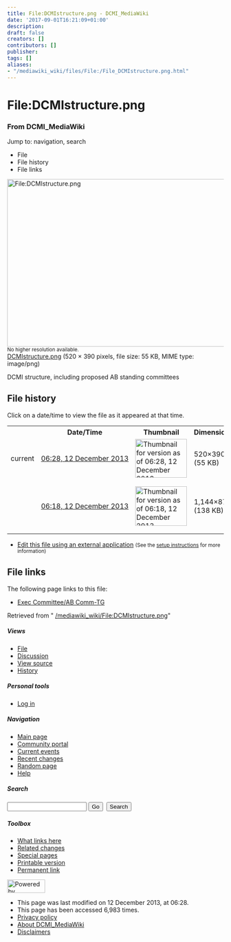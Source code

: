 ```yaml
---
title: File:DCMIstructure.png - DCMI_MediaWiki
date: '2017-09-01T16:21:09+01:00'
description: 
draft: false
creators: []
contributors: []
publisher: 
tags: []
aliases:
- "/mediawiki_wiki/files/File:/File_DCMIstructure.png.html"
---
```


<a id="top"></a>
# File:DCMIstructure.png

### From DCMI\_MediaWiki

Jump to: navigation, search
<!-- start content -->
- File
- File history
- File links

 [<img alt="File:DCMIstructure.png" src="/images/5/54/DCMIstructure.png" width="520" height="390">](/mediawiki_wiki/files/DCMIstructure.png)  
<small>No higher resolution available.</small>  
 [DCMIstructure.png](/images/5/54/DCMIstructure.png)‎ (520 × 390 pixels, file size: 55 KB, MIME type: image/png)

DCMI structure, including proposed AB standing committees

<!-- 
NewPP limit report
Preprocessor node count: 1/1000000
Post-expand include size: 0/2097152 bytes
Template argument size: 0/2097152 bytes
Expensive parser function count: 0/100
-->
## File history

Click on a date/time to view the file as it appeared at that time.

<table class="wikitable filehistory">
  <tr>
    <td></td>
    <th>Date/Time</th>
    <th>Thumbnail</th>
    <th>Dimensions</th>
    <th>User</th>
    <th>Comment</th>
  </tr>
  <tr>
    <td>current</td>
    <td class="filehistory-selected" style="white-space: nowrap;"><a href="/mediawiki_wiki/files/DCMIstructure.png">06:28, 12 December 2013</a></td>
    <td><a href="/images/5/54/DCMIstructure.png"><img alt="Thumbnail for version as of 06:28, 12 December 2013" src="/images/5/54/DCMIstructure.png" width="120" height="90"></a></td>
    <td>520×390 <span style="white-space: nowrap;">(55 KB)</span>
    </td>
    <td>
      <a href="/index.php?title=User:MarciaZeng&amp;action=edit&amp;redlink=1" class="new mw-userlink" title="User:MarciaZeng (page does not exist)">MarciaZeng</a> <span style="white-space: nowrap;"> <span class="mw-usertoollinks">(<a href="/index.php?title=User_talk:MarciaZeng&amp;action=edit&amp;redlink=1" class="new" title="User talk:MarciaZeng (page does not exist)">Talk</a> | <a href="/index.php/Special:Contributions/MarciaZeng" title="Special:Contributions/MarciaZeng">contribs</a>)</span></span>
    </td>
    <td></td>
  </tr>
  <tr>
    <td></td>
    <td style="white-space: nowrap;"><a href="/images/archive/5/54/20131212062850%21DCMIstructure.png">06:18, 12 December 2013</a></td>
    <td><a href="/images/archive/5/54/20131212062850%21DCMIstructure.png"><img alt="Thumbnail for version as of 06:18, 12 December 2013" src="/images/archive/5/54/20131212062850%21DCMIstructure.png" width="120" height="92"></a></td>
    <td>1,144×874 <span style="white-space: nowrap;">(138 KB)</span>
    </td>
    <td>
      <a href="/index.php?title=User:MarciaZeng&amp;action=edit&amp;redlink=1" class="new mw-userlink" title="User:MarciaZeng (page does not exist)">MarciaZeng</a> <span style="white-space: nowrap;"> <span class="mw-usertoollinks">(<a href="/index.php?title=User_talk:MarciaZeng&amp;action=edit&amp;redlink=1" class="new" title="User talk:MarciaZeng (page does not exist)">Talk</a> | <a href="/index.php/Special:Contributions/MarciaZeng" title="Special:Contributions/MarciaZeng">contribs</a>)</span></span>
    </td>
    <td> <span class="comment">(DCMI structure, including proposed AB standing committees)</span>
    </td>
  </tr>
</table>

  

- [Edit this file using an external application](/index.php?title=File:DCMIstructure.png&action=edit&externaledit=true&mode=file "File:DCMIstructure.png") <small>(See the <a href="http://www.mediawiki.org/wiki/Manual:External_editors" class="external text" rel="nofollow">setup instructions</a> for more information)</small>

## File links

The following page links to this file:

- [Exec Committee/AB Comm-TG](/index.php/Exec_Committee/AB_Comm-TG "Exec Committee/AB Comm-TG")

Retrieved from " [/mediawiki_wiki/File:DCMIstructure.png](/mediawiki_wiki/files/File:/File:DCMIstructure.png.html)"

<!-- end content -->

##### Views

- [File](/mediawiki_wiki/files/File:/File:DCMIstructure.png.html)
- [Discussion](/index.php?title=File_talk:DCMIstructure.png&action=edit&redlink=1 "Discussion about the content page [t]")
- [View source](/index.php?title=File:DCMIstructure.png&action=edit "This page is protected.
You can view its source [e]")
- [History](/index.php?title=File:DCMIstructure.png&action=history "Past revisions of this page [h]")

##### Personal tools

- [Log in](/index.php?title=Special:UserLogin&returnto=File:DCMIstructure.png "You are encouraged to log in; however, it is not mandatory [o]")

<script type="text/javascript"> if (window.isMSIE55) fixalpha(); </script>

##### Navigation

- [Main page](/index.php/Main_Page "Visit the main page [z]")
- [Community portal](/index.php/DCMI_MediaWiki:Community_portal "About the project, what you can do, where to find things")
- [Current events](/index.php/DCMI_MediaWiki:Current_events "Find background information on current events")
- [Recent changes](/index.php/Special:RecentChanges "The list of recent changes in the wiki [r]")
- [Random page](/index.php/Special:Random "Load a random page [x]")
- [Help](/index.php/Help:Contents "The place to find out")

##### <label for="searchInput">Search</label>

<form action="/index.php" id="searchform">
				<input type="hidden" name="title" value="Special:Search">
				<input id="searchInput" title="Search DCMI_MediaWiki" accesskey="f" type="search" name="search">
				<input type="submit" name="go" class="searchButton" id="searchGoButton" value="Go" title="Go to a page with this exact name if exists"> 
				<input type="submit" name="fulltext" class="searchButton" id="mw-searchButton" value="Search" title="Search the pages for this text">
			</form>

##### Toolbox

- [What links here](/index.php/Special:WhatLinksHere/File:DCMIstructure.png "List of all wiki pages that link here [j]")
- [Related changes](/index.php/Special:RecentChangesLinked/File:DCMIstructure.png "Recent changes in pages linked from this page [k]")
- [Special pages](/index.php/Special:SpecialPages "List of all special pages [q]")
- [Printable version](/index.php?title=File:DCMIstructure.png&printable=yes "Printable version of this page [p]")
- [Permanent link](/index.php?title=File:DCMIstructure.png&oldid=5766 "Permanent link to this revision of the page")

<!-- end of the left (by default at least) column -->

 [<img src="/skins/common/images/poweredby_mediawiki_88x31.png" height="31" width="88" alt="Powered by MediaWiki">](http://www.mediawiki.org/)

- This page was last modified on 12 December 2013, at 06:28.
- This page has been accessed 6,983 times.
- [Privacy policy](/index.php/DCMI_MediaWiki:Privacy_policy "DCMI MediaWiki:Privacy policy")
- [About DCMI\_MediaWiki](/index.php/DCMI_MediaWiki:About "DCMI MediaWiki:About")
- [Disclaimers](/index.php/DCMI_MediaWiki:General_disclaimer "DCMI MediaWiki:General disclaimer")

<script>if (window.runOnloadHook) runOnloadHook();</script><!-- Served in 0.502 secs. -->
